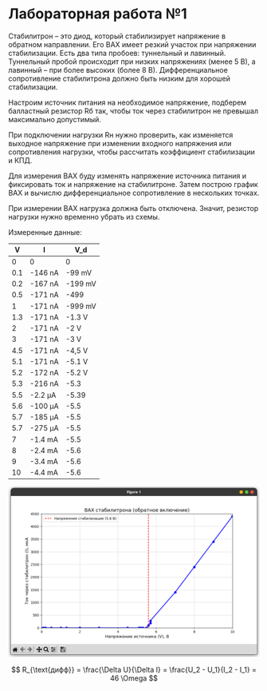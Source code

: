 # Лабораторная работа №1

Стабилитрон – это диод, который стабилизирует напряжение в обратном направлении. Его ВАХ имеет резкий участок при напряжении стабилизации. Есть два типа пробоев: туннельный и лавинный. Туннельный пробой происходит при низких напряжениях (менее 5 В), а лавинный – при более высоких (более 8 В). Дифференциальное сопротивление стабилитрона должно быть низким для хорошей стабилизации.

Настроим источник питания на необходимое напряжение, подберем балластный резистор Rб так, чтобы ток через стабилитрон не превышал максимально допустимый.

При подключении нагрузки Rн нужно проверить, как изменяется выходное напряжение при изменении входного напряжения или сопротивления нагрузки, чтобы рассчитать коэффициент стабилизации и КПД.

Для измерения ВАХ буду изменять напряжение источника питания и фиксировать ток и напряжение на стабилитроне. Затем построю график ВАХ и вычислю дифференциальное сопротивление в нескольких точках.

При измерении ВАХ нагрузка должна быть отключена. Значит, резистор нагрузки нужно временно убрать из схемы.

Измеренные данные:

| V   | I       | V_d     |
| --- | ------- | ------- |
| 0   | 0       | 0       |
| 0.1 | -146 nA | -99 mV  |
| 0.2 | -167 nA | -199 mV |
| 0.5 | -171 nA | -499    |
| 1   | -171 nA | -999 mV |
| 1.3 | -171 nA | -1.3 V  |
| 2   | -171 nA | -2 V    |
| 3   | -171 nA | -3 V    |
| 4.5 | -171 nA | -4,5 V  |
| 5.1 | -171 nA | -5.1 V  |
| 5.2 | -172 nA | -5.2 V  |
| 5.3 | -216 nA | -5.3    |
| 5.5 | -2.2 μA | -5.39   |
| 5.6 | -100 μA | -5.5    |
| 5.7 | -185 μA | -5.5    |
| 5.7 | -275 μA | -5.5    |
| 7   | -1.4 mA | -5.5    |
| 8   | -2.4 mA | -5.6    |
| 9   | -3.4 mA | -5.6    |
| 10  | -4.4 mA | -5.6    |

![Photo 1](pictures/1.png)

$$ R_{\text{дифф}} = \frac{\Delta U}{\Delta I} = \frac{U_2 - U_1}{I_2 - I_1} = 46 \Omega $$


